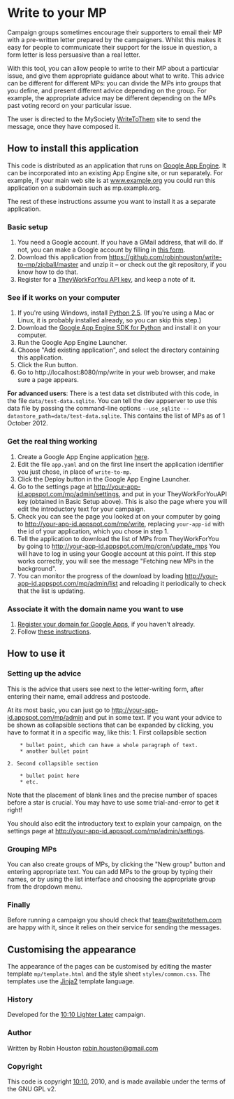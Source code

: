 # Write to your MP

Campaign groups sometimes encourage their supporters to email their MP with a pre-written letter prepared by
the campaigners. Whilst this makes it easy for people to communicate their support for the issue in question,
a form letter is less persuasive than a real letter.

With this tool, you can allow people to write to their MP about a particular issue, and give them appropriate
guidance about what to write. This advice can be different for different MPs: you can divide the MPs into groups
that you define, and present different advice depending on the group. For example, the appropriate advice may
be different depending on the MPs past voting record on your particular issue.

The user is directed to the MySociety [WriteToThem](http://www.writetothem.com/) site to send the message,
once they have composed it.

## How to install this application

This code is distributed as an application that runs on [Google App Engine](http://code.google.com/appengine/).
It can be incorporated into an existing App Engine site, or run separately. For example, if your main web site
is at www.example.org you could run this application on a subdomain such as mp.example.org.

The rest of these instructions assume you want to install it as a separate application.

### Basic setup

1. You need a Google account. If you have a GMail address, that will do. If not, you can make a Google account
   by filling in [this form](https://www.google.com/accounts/NewAccount).
2. Download this application from <https://github.com/robinhouston/write-to-mp/zipball/master> and unzip it – or check out the git repository, if you know how to do that.
3. Register for a [TheyWorkForYou API key](http://www.theyworkforyou.com/api/key), and keep a note of it.

### See if it works on your computer

1. If you're using Windows, install [Python 2.5](http://www.python.org/ftp/python/2.5.4/python-2.5.4.msi). (If you're using a Mac or Linux, it is probably installed already, so you can skip this step.)
2. Download the [Google App Engine SDK for Python](http://code.google.com/appengine/downloads.html#Google_App_Engine_SDK_for_Python) and install it on your computer.
3. Run the Google App Engine Launcher.
4. Choose "Add existing application", and select the directory containing this application.
5. Click the Run button.
6. Go to http://localhost:8080/mp/write in your web browser, and make sure a page appears.

**For advanced users**: There is a test data set distributed with this code, in the file
`data/test-data.sqlite`. You can tell the dev appserver to use this data file by passing
the command-line options `--use_sqlite --datastore_path=data/test-data.sqlite`. This contains
the list of MPs as of 1 October 2012.

### Get the real thing working

1. Create a Google App Engine application [here](https://appengine.google.com/).
2. Edit the file `app.yaml` and on the first line insert the application identifier you just chose, 
   in place of `write-to-mp`.
3. Click the Deploy button in the Google App Engine Launcher.
4. Go to the settings page at http://your-app-id.appspot.com/mp/admin/settings, and put in your
   TheyWorkForYouAPI key (obtained in Basic Setup above). This is also the page where you will
   edit the introductory text for your campaign.
5. Check you can see the page you looked at on your computer by going to
   http://your-app-id.appspot.com/mp/write, replacing `your-app-id` with the id of your application,
   which you chose in step 1.
6. Tell the application to download the list of MPs from TheyWorkForYou by going to
   http://your-app-id.appspot.com/mp/cron/update_mps
   You will have to log in using your Google account at this point. If this step works
   correctly, you will see the message "Fetching new MPs in the background".
7. You can monitor the progress of the download by loading http://your-app-id.appspot.com/mp/admin/list
   and reloading it periodically to check that the list is updating.

### Associate it with the domain name you want to use

1. [Register your domain for Google Apps](https://www.google.com/a/cpanel/domain/new),
   if you haven't already.
2. Follow [these instructions](http://code.google.com/appengine/articles/domains.html).

## How to use it

### Setting up the advice

This is the advice that users see next to the letter-writing form, after entering their
name, email address and postcode.

At its most basic, you can just go to http://your-app-id.appspot.com/mp/admin and put in some
text. If you want your advice to be shown as collapsible sections that can be expanded by
clicking, you have to format it in a specific way, like this:
    1. First collapsible section
    
        * bullet point, which can have a whole paragraph of text.
        * another bullet point
    
    2. Second collapsible section
    
        * bullet point here
        * etc.
Note that the placement of blank lines and the precise number of spaces before
a star is crucial. You may have to use some trial-and-error to get it right!

You should also edit the introductory text to explain your campaign, on
the settings page at http://your-app-id.appspot.com/mp/admin/settings.

### Grouping MPs

You can also create groups of MPs, by clicking the "New group" button and entering
appropriate text. You can add MPs to the group by typing their names, or by using
the list interface and choosing the appropriate group from the dropdown menu.

### Finally

Before running a campaign you should check that <team@writetothem.com> are happy with it,
since it relies on their service for sending the messages.

## Customising the appearance

The appearance of the pages can be customised by editing the master template `mp/template.html`
and the style sheet `styles/common.css`. The templates use the [Jinja2](http://jinja.pocoo.org/docs/templates/)
template language.

### History

Developed for the [10:10 Lighter Later](http://www.lighterlater.org/) campaign.

### Author

Written by Robin Houston <robin.houston@gmail.com>

### Copyright
This code is copyright [10:10](http://www.1010uk.org/), 2010, and is made available under the terms of the GNU GPL v2.

